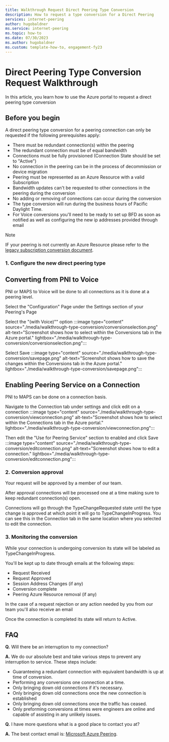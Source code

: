 ```yaml
---
title: Walkthrough Request Direct Peering Type Conversion
description: How to request a type conversion for a Direct Peering
services: internet-peering
author: hugobaldner
ms.service: internet-peering
ms.topic: how-to
ms.date: 07/30/2023
ms.author: hugobaldner 
ms.custom: template-how-to, engagement-fy23
---
```


# Direct Peering Type Conversion Request Walkthrough

In this article, you learn how to use the Azure portal to request a direct peering type conversion


## Before you begin

A direct peering type conversion for a peering connection can only be requested if the following prerequisites apply:
-  There must be redundant connection(s) within the peering
-  The redundant connection must be of equal bandwidth 
-  Connections must be fully provisioned (Connection State should be set to "Active")
-  No connection in the peering can be in the process of decommission or device migration
-  Peering must be represented as an Azure Resource with a valid Subscription
-  Bandwidth updates can't be requested to other connections in the peering during the conversion
-  No adding or removing of connections can occur during the conversion
-  The type conversion will run during the business hours of Pacific Daylight Time.
-  For Voice conversions you'll need to be ready to set up BFD as soon as notified as well as configuring the new ip addresses provided through email

> [!NOTE]
> IF your peering is not currently an Azure Resource please refer to the [legacy subscription conversion document](./howto-legacy-direct-portal.md).

### 1. Configure the new direct peering type
## Converting from PNI to Voice
PNI or MAPS to Voice will be done to all connections as it is done at a peering level.

Select the "Configuration" Page under the Settings section of your Peering's Page

Select the "(with Voice)"" option
:::image type="content" source="./media/walkthrough-type-conversion/conversionselection.png" alt-text="Screenshot shows how to select within the Conversions tab in the Azure portal." lightbox="./media/walkthrough-type-conversion/conversionselection.png":::

Select Save
:::image type="content" source="./media/walkthrough-type-conversion/savepage.png" alt-text="Screenshot shows how to save the changes within the  Conversions tab in the Azure portal." lightbox="./media/walkthrough-type-conversion/savepage.png":::

## Enabling Peering Service on a Connection
PNI to MAPS can be done on a connection basis.

Navigate to the Connection tab under settings and click edit on a connection
:::image type="content" source="./media/walkthrough-type-conversion/viewconnection.png" alt-text="Screenshot shows how to select within the Connections tab in the Azure portal." lightbox="./media/walkthrough-type-conversion/viewconnection.png":::

Then edit the "Use for Peering Service" section to enabled and click Save
:::image type="content" source="./media/walkthrough-type-conversion/editconnection.png" alt-text="Screenshot shows how to edit a connection." lightbox="./media/walkthrough-type-conversion/editconnection.png":::

### 2. Conversion approval
Your request will  be approved by a member of our team.

After approval connections will be processed one at a time making sure to keep redundant connection(s) open.

Connections will go through the TypeChangeRequested state until the type change is approved at which point it will go to TypeChangeInProgress.
You can see this in the Connection tab in the same location where you selected to edit the connection.


### 3. Monitoring the conversion
While your connection is undergoing conversion its state will be labeled as TypeChangeInProgress.

You'll be kept up to date through emails at the following steps:
-  Request Received
-  Request Approved
-  Session Address Changes (if any)
-  Conversion complete
-  Peering Azure Resource removal (if any)

In the case of a request rejection or any action needed by you from our team you'll also receive an email

Once the connection is completed its state will return to Active.

## FAQ

**Q.** Will there be an interruption to my connection?

**A.** We do our absolute best and take various steps to prevent any interruption to service. These steps include:
-  Guaranteeing a redundant connection with equivalent bandwidth is up at time of conversion.
-  Performing any conversions one connection at a time.
-  Only bringing down old connections if it's necessary.
-  Only bringing down old connections once the new connection is established 
-  Only bringing down old connections once the traffic has ceased.
-  Only preforming conversions at times were engineers are online and capable of assisting in any unlikely issues.  

**Q.** I have more questions what is a good place to contact you at?

**A.** The best contact email is: [Microsoft Azure Peering](mailto:mapschamps@microsoft.com).
